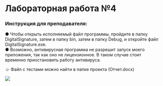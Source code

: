 ﻿# Лабораторная работа №4
### Инструкция для преподавателя:
 
● Чтобы открыть исполняемый файл программы, пройдите в папку DigitalSignature, затем в папку bin, затем в папку Debug, и откройте файл DigitalSignature.exe.  
● Возможно, антивирусная программа не разрешит запуск моего приложения, так как оно не лицензионное. В таком случае стоит временно приостановить работу антивируса.

☺
Файл с тестами можно найти в папке проекта (Отчет.docx)

![](https://komarev.com/ghpvc/?username=Elisabeth0321)
